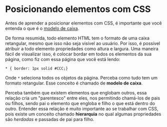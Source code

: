 # Posicionando elementos com CSS

Antes de aprender a posicionar elementos com CSS, é importante que você entenda o que é o [modelo de caixa](http://docs.escolamupi.com.br/modelo-de-caixa).

De forma resumida, todo elemento HTML tem o formato de uma caixa retangular, mesmo que isso não seja visível ao usuário. Por isso, é possível atribuir a todo elemento propriedades como altura e largura. Uma maneira fácil de visualizar isso, é colocar bordar em todos os elementos da sua página, como fiz com essa página que você está lendo:

    * { border: 1px solid #CCC;}

Onde `*` seleciona todos os objetos da página. Perceba como tudo tem um formato retangular. Esse conceito é chamado de **modelo de caixa**.

Perceba também que existem elementos que englobam outros, essa relação cria um "parentesco" entre eles, nos permitindo chamá-los de pais ou filhos, sendo pai o elemento que engloba e filho o que está dentro do outro. Entender essa relação é muito importante ao se trabalhar com CSS, pois existe um conceito chamado **hierarquia** no qual algumas propriedades são *herdadas* e passadas de pai para filho.
